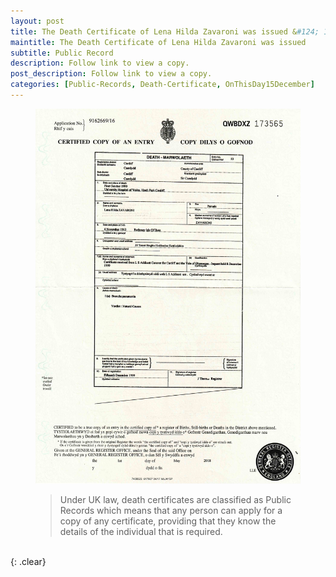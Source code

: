 ```yaml
---
layout: post
title: The Death Certificate of Lena Hilda Zavaroni was issued &#124; 15 December 1999
maintitle: The Death Certificate of Lena Hilda Zavaroni was issued
subtitle: Public Record
description: Follow link to view a copy.
post_description: Follow link to view a copy.
categories: [Public-Records, Death-Certificate, OnThisDay15December]
---
```


<figure class="fig3">
<a href="/assets/images/public-records/1999-10-01-lena-zavaroni-death-certificate-front.jpg"><img src="/assets/images/public-records/1999-10-01-lena-zavaroni-death-certificate-front.jpg" class="full-width zoom-in"></a>
<figcaption>
<blockquote>Under UK law, death certificates are classified as Public Records which means that any person can apply for a copy of any certificate, providing that they know the details of the individual that is required.</blockquote>
</figcaption>
</figure>

<br />{: .clear}

